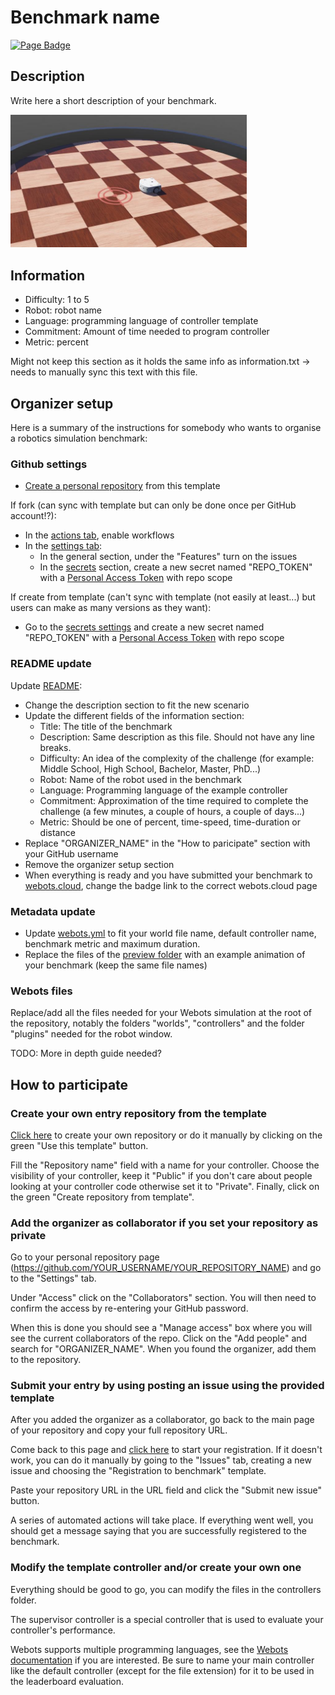 <span id="title">

# Benchmark name

</span>

[![Page Badge](https://badgen.net/badge/icon/Benchmark?label=Page)](https://benchmark.webots.cloud/run?version=R2022b&url=https://github.com/Jean-Eudes-le-retour/own-pendulum-benchmark/blob/main/worlds/inverted_pendulum.wbt&type=benchmark)

## Description

<span id="description">

Write here a short description of your benchmark.

</span>

<p style="max-width:75%">
  <img src="./preview/thumbnail.jpg">
</p>

## Information

<span id="information">

- Difficulty: 1 to 5
- Robot: robot name
- Language: programming language of controller template
- Commitment: Amount of time needed to program controller
- Metric: percent

</span>

Might not keep this section as it holds the same info as information.txt -> needs to manually sync this text with this file.

## Organizer setup

Here is a summary of the instructions for somebody who wants to organise a robotics simulation benchmark:

### Github settings
- [Create a personal repository](../../generate) from this template

If fork (can sync with template but can only be done once per GitHub account!?):
- In the [actions tab](../../actions), enable workflows
- In the [settings tab](../../settings):
  - In the general section, under the "Features" turn on the issues
  - In the [secrets](../../settings/secrets) section, create a new secret named "REPO_TOKEN" with a [Personal Access Token](../../../../settings/tokens) with repo scope

If create from template (can't sync with template (not easily at least...) but users can make as many versions as they want):
- Go to the [secrets settings](../../settings/secrets) and create a new secret named "REPO_TOKEN" with a [Personal Access Token](../../../../settings/tokens) with repo scope

### README update

Update [README](../../edit/main/README.md):

- Change the description section to fit the new scenario
- Update the different fields of the information section:
  - Title: The title of the benchmark
  - Description: Same description as this file. Should not have any line breaks.
  - Difficulty: An idea of the complexity of the challenge (for example: Middle School, High School, Bachelor, Master, PhD...)
  - Robot: Name of the robot used in the benchmark
  - Language: Programming language of the example controller
  - Commitment: Approximation of the time required to complete the challenge (a few minutes, a couple of hours, a couple of days...)
  - Metric: Should be one of percent, time-speed, time-duration  or distance
- Replace "ORGANIZER_NAME" in the "How to paricipate" section with your GitHub username
- Remove the organizer setup section
- When everything is ready and you have submitted your benchmark to [webots.cloud](https://benchmark.webots.cloud/benchmark), change the badge link to the correct webots.cloud page

### Metadata update

- Update [webots.yml](../../edit/main/webots.yml) to fit your world file name, default controller name, benchmark metric and maximum duration.
- Replace the files of the [preview folder](/preview) with an example animation of your benchmark (keep the same file names)

### Webots files

Replace/add all the files needed for your Webots simulation at the root of the repository, notably the folders "worlds", "controllers" and the folder "plugins" needed for the robot window.

<!-- <details>
<summary style="font-size:1.25em">Detailed step-by-step guide</summary>

TODO: Detailed step-by-step guide if needed
-->

TODO: More in depth guide needed?
</details>

## How to participate

### Create your own entry repository from the template

[Click here](../../generate) to create your own repository or do it manually by clicking on the green "Use this template" button.

Fill the "Repository name" field with a name for your controller.
Choose the visibility of your controller, keep it "Public" if you don't care about people looking at your controller code otherwise set it to "Private".
Finally, click on the green "Create repository from template".

### Add the organizer as collaborator if you set your repository as private

Go to your personal repository page (https://github.com/YOUR_USERNAME/YOUR_REPOSITORY_NAME) and go to the "Settings" tab.

Under "Access" click on the "Collaborators" section.
You will then need to confirm the access by re-entering your GitHub password.

When this is done you should see a "Manage access" box where you will see the current collaborators of the repo.
Click on the "Add people" and search for "ORGANIZER_NAME". When you found the organizer, add them to the repository.

### Submit your entry by using posting an issue using the provided template

After you added the organizer as a collaborator, go back to the main page of your repository and copy your full repository URL.

Come back to this page and [click here](../../issues/new?assignees=&labels=registration&template=registration_form.yml&title=Registration+to+benchmark) to start your registration. If it doesn't work, you can do it manually by going to the "Issues" tab, creating a new issue and choosing the "Registration to benchmark" template.

Paste your repository URL in the URL field and click the "Submit new issue" button.

A series of automated actions will take place. If everything went well, you should get a message saying that you are successfully registered to the benchmark.

### Modify the template controller and/or create your own one

Everything should be good to go, you can modify the files in the controllers folder.

The supervisor controller is a special controller that is used to evaluate your controller's performance.

Webots supports multiple programming languages, see the [Webots documentation](https://www.cyberbotics.com/doc/guide/language-setup) if you are interested.
Be sure to name your main controller like the default controller (except for the file extension) for it to be used in the leaderboard evaluation.

